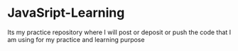 # JavaSript-Learning
Its my practice repository where  I will post or deposit or push the code that I am using for my practice and learning purpose
